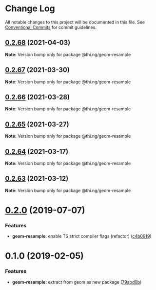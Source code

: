 # Change Log

All notable changes to this project will be documented in this file.
See [Conventional Commits](https://conventionalcommits.org) for commit guidelines.

## [0.2.68](https://github.com/thi-ng/umbrella/compare/@thi.ng/geom-resample@0.2.67...@thi.ng/geom-resample@0.2.68) (2021-04-03)

**Note:** Version bump only for package @thi.ng/geom-resample





## [0.2.67](https://github.com/thi-ng/umbrella/compare/@thi.ng/geom-resample@0.2.66...@thi.ng/geom-resample@0.2.67) (2021-03-30)

**Note:** Version bump only for package @thi.ng/geom-resample





## [0.2.66](https://github.com/thi-ng/umbrella/compare/@thi.ng/geom-resample@0.2.65...@thi.ng/geom-resample@0.2.66) (2021-03-28)

**Note:** Version bump only for package @thi.ng/geom-resample





## [0.2.65](https://github.com/thi-ng/umbrella/compare/@thi.ng/geom-resample@0.2.64...@thi.ng/geom-resample@0.2.65) (2021-03-27)

**Note:** Version bump only for package @thi.ng/geom-resample





## [0.2.64](https://github.com/thi-ng/umbrella/compare/@thi.ng/geom-resample@0.2.63...@thi.ng/geom-resample@0.2.64) (2021-03-17)

**Note:** Version bump only for package @thi.ng/geom-resample





## [0.2.63](https://github.com/thi-ng/umbrella/compare/@thi.ng/geom-resample@0.2.62...@thi.ng/geom-resample@0.2.63) (2021-03-12)

**Note:** Version bump only for package @thi.ng/geom-resample





# [0.2.0](https://github.com/thi-ng/umbrella/compare/@thi.ng/geom-resample@0.1.17...@thi.ng/geom-resample@0.2.0) (2019-07-07)

### Features

* **geom-resample:** enable TS strict compiler flags (refactor) ([c4b0919](https://github.com/thi-ng/umbrella/commit/c4b0919))

# 0.1.0 (2019-02-05)

### Features

* **geom-resample:** extract from geom as new package ([79abd0b](https://github.com/thi-ng/umbrella/commit/79abd0b))
